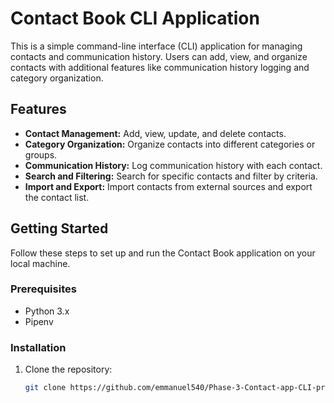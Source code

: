 # Contact Book CLI Application

This is a simple command-line interface (CLI) application for managing contacts and communication history. Users can add, view, and organize contacts with additional features like communication history logging and category organization.

## Features

- **Contact Management:** Add, view, update, and delete contacts.
- **Category Organization:** Organize contacts into different categories or groups.
- **Communication History:** Log communication history with each contact.
- **Search and Filtering:** Search for specific contacts and filter by criteria.
- **Import and Export:** Import contacts from external sources and export the contact list.

## Getting Started

Follow these steps to set up and run the Contact Book application on your local machine.

### Prerequisites

- Python 3.x
- Pipenv

### Installation

1. Clone the repository:

   ```bash
   git clone https://github.com/emmanuel540/Phase-3-Contact-app-CLI-project.git
